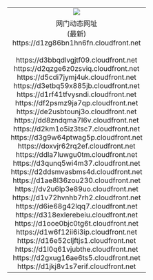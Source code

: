 ﻿<table>
  <tr></tr>
  <tr><td colspan=2 align=center><img src="https://d1zg86bn1hn6fn.cloudfront.net/Up/oGate.jpg" /></td></tr>
  <tr><td colspan=2 align=center>网门动态网址<br/>(最新)
<br>https://d1zg86bn1hn6fn.cloudfront.net
<br/>
<br>https://d3bbqdlvgjtf09.cloudfront.net
<br>https://d2qzge6z0zsviq.cloudfront.net
<br>https://d5cdi7jymj4uk.cloudfront.net
<br>https://d3etbq59x885jb.cloudfront.net
<br>https://d1rf41tfvysndi.cloudfront.net
<br>https://df2psmz9ja7qp.cloudfront.net
<br>https://de2usbtounj3o.cloudfront.net
<br>https://dd8zndqma7l6v.cloudfront.net
<br>https://d2km1o5iz3tsc7.cloudfront.net
<br>https://d3g9w64ptwag5p.cloudfront.net
<br>https://doxvjr62rq2ef.cloudfront.net
<br>https://ddla7luwgu0tm.cloudfront.net
<br>https://d3qunq5wi4m37.cloudfront.net
<br>https://d2ddsmvasbms4d.cloudfront.net
<br>https://d1ae8l36zou230.cloudfront.net
<br>https://dv2u6lp3e89uo.cloudfront.net
<br>https://d1v72hvnhb7rh2.cloudfront.net
<br>https://d6ie68g42lqq7.cloudfront.net
<br>https://d318exlerebeiu.cloudfront.net
<br>https://d1ooe0bjc0tg6t.cloudfront.net
<br>https://d1w6f12ii6i3ip.cloudfront.net
<br>https://d16e52cljftjs1.cloudfront.net
<br>https://d1l0q61vjubthe.cloudfront.net
<br>https://d2gxug16ae6ts5.cloudfront.net
<br>https://d1jkj8v1s7erif.cloudfront.net
    </td>
  </tr>
</table>
